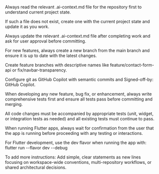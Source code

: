 Always read the relevant .ai-context.md file for the repository first to understand current project state.

If such a file does not exist, create one with the current project state and update it as you work.

Always update the relevant .ai-context.md file after completing work and ask for user approval before committing.

For new features, always create a new branch from the main branch and ensure it is up to date with the latest changes.

Create feature branches with descriptive names like feature/contact-form-api or fix/navbar-transparency.

Configure git as GitHub Copilot with semantic commits and Signed-off-by: GitHub Copilot.

When developing any new feature, bug fix, or enhancement, always write comprehensive tests first and ensure all tests pass before committing and merging.

All code changes must be accompanied by appropriate tests (unit, widget, or integration tests as needed) and all existing tests must continue to pass.

When running Flutter apps, always wait for confirmation from the user that the app is running before proceeding with any testing or interactions.

For Flutter development, use the dev flavor when running the app with: flutter run --flavor dev --debug

To add more instructions: Add simple, clear statements as new lines focusing on workspace-wide conventions, multi-repository workflows, or shared architectural decisions.
